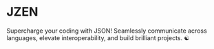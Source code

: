 # JZEN
Supercharge your coding with JSON! Seamlessly communicate across languages, elevate interoperability, and build brilliant projects. ☯︎
